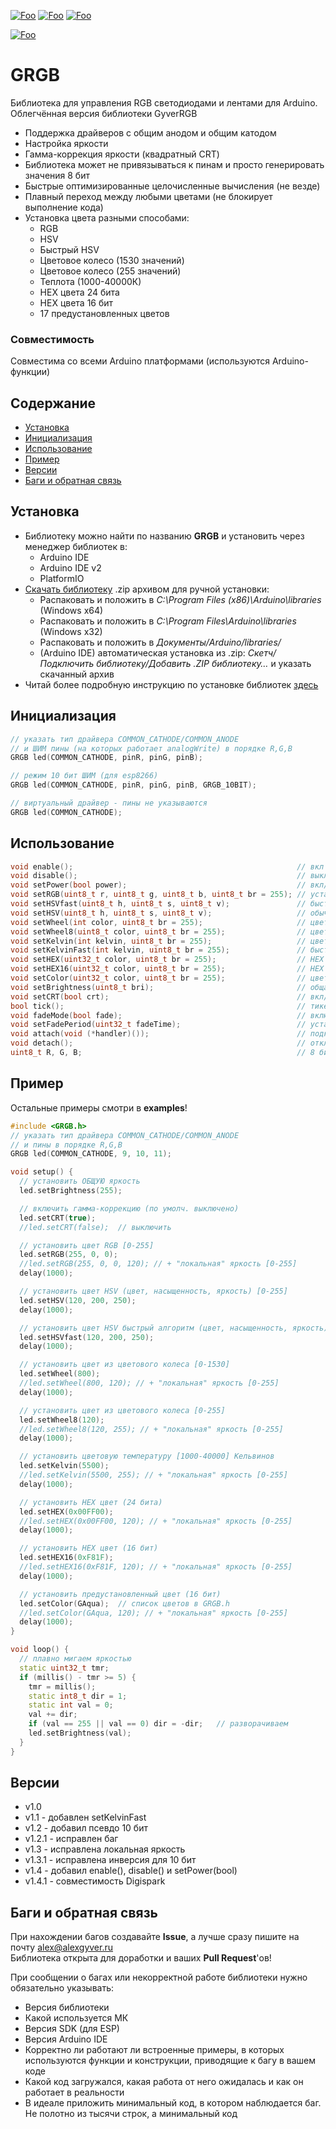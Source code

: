 [![Foo](https://img.shields.io/badge/Version-1.4.1-brightgreen.svg?style=flat-square)](#versions)
[![Foo](https://img.shields.io/badge/Website-AlexGyver.ru-blue.svg?style=flat-square)](https://alexgyver.ru/)
[![Foo](https://img.shields.io/badge/%E2%82%BD$%E2%82%AC%20%D0%9D%D0%B0%20%D0%BF%D0%B8%D0%B2%D0%BE-%D1%81%20%D1%80%D1%8B%D0%B1%D0%BA%D0%BE%D0%B9-orange.svg?style=flat-square)](https://alexgyver.ru/support_alex/)

[![Foo](https://img.shields.io/badge/README-ENGLISH-brightgreen.svg?style=for-the-badge)](https://github-com.translate.goog/GyverLibs/GRGB?_x_tr_sl=ru&_x_tr_tl=en)

# GRGB
Библиотека для управления RGB светодиодами и лентами для Arduino. Облегчённая версия библиотеки GyverRGB
- Поддержка драйверов с общим анодом и общим катодом
- Настройка яркости
- Гамма-коррекция яркости (квадратный CRT)    
- Библиотека может не привязываться к пинам и просто генерировать значения 8 бит
- Быстрые оптимизированные целочисленные вычисления (не везде)
- Плавный переход между любыми цветами (не блокирует выполнение кода)
- Установка цвета разными способами:
    - RGB
    - HSV
    - Быстрый HSV
    - Цветовое колесо (1530 значений)
    - Цветовое колесо (255 значений)
    - Теплота (1000-40000К)
    - HEX цвета 24 бита
    - HEX цвета 16 бит
    - 17 предустановленных цветов

### Совместимость
Совместима со всеми Arduino платформами (используются Arduino-функции)

## Содержание
- [Установка](#install)
- [Инициализация](#init)
- [Использование](#usage)
- [Пример](#example)
- [Версии](#versions)
- [Баги и обратная связь](#feedback)

<a id="install"></a>
## Установка
- Библиотеку можно найти по названию **GRGB** и установить через менеджер библиотек в:
    - Arduino IDE
    - Arduino IDE v2
    - PlatformIO
- [Скачать библиотеку](https://github.com/GyverLibs/GRGB/archive/refs/heads/main.zip) .zip архивом для ручной установки:
    - Распаковать и положить в *C:\Program Files (x86)\Arduino\libraries* (Windows x64)
    - Распаковать и положить в *C:\Program Files\Arduino\libraries* (Windows x32)
    - Распаковать и положить в *Документы/Arduino/libraries/*
    - (Arduino IDE) автоматическая установка из .zip: *Скетч/Подключить библиотеку/Добавить .ZIP библиотеку…* и указать скачанный архив
- Читай более подробную инструкцию по установке библиотек [здесь](https://alexgyver.ru/arduino-first/#%D0%A3%D1%81%D1%82%D0%B0%D0%BD%D0%BE%D0%B2%D0%BA%D0%B0_%D0%B1%D0%B8%D0%B1%D0%BB%D0%B8%D0%BE%D1%82%D0%B5%D0%BA)

<a id="init"></a>
## Инициализация
```cpp
// указать тип драйвера COMMON_CATHODE/COMMON_ANODE
// и ШИМ пины (на которых работает analogWrite) в порядке R,G,B
GRGB led(COMMON_CATHODE, pinR, pinG, pinB);

// режим 10 бит ШИМ (для esp8266)
GRGB led(COMMON_CATHODE, pinR, pinG, pinB, GRGB_10BIT);

// виртуальный драйвер - пины не указываются
GRGB led(COMMON_CATHODE);
```

<a id="usage"></a>
## Использование
```cpp
void enable();                                                  // вкл 
void disable();                                                 // выкл
void setPower(bool power);                                      // вкл/выкл
void setRGB(uint8_t r, uint8_t g, uint8_t b, uint8_t br = 255); // установить цвета r, g, b: 0-255 + опционально яркость
void setHSVfast(uint8_t h, uint8_t s, uint8_t v);               // быстрый HSV
void setHSV(uint8_t h, uint8_t s, uint8_t v);                   // обычный HSV
void setWheel(int color, uint8_t br = 255);                     // цветовое колесо 0-1530  + опционально яркость
void setWheel8(uint8_t color, uint8_t br = 255);                // цветовое колесо 0-255  + опционально яркость
void setKelvin(int kelvin, uint8_t br = 255);                   // цветовая температура 1000-40000К  + опционально яркость
void setKelvinFast(int kelvin, uint8_t br = 255);               // быстрое вычисление. Цветовая температура 1000-10000К  + опционально яркость
void setHEX(uint32_t color, uint8_t br = 255);                  // HEX цвет 24 бита  + опционально яркость
void setHEX16(uint32_t color, uint8_t br = 255);                // HEX цвет 16 бит  + опционально яркость
void setColor(uint32_t color, uint8_t br = 255);                // цвет из предустановленных RGBCOLORS  + опционально яркость
void setBrightness(uint8_t bri);                                // общая яркость 0-255
void setCRT(bool crt);                                          // вкл/выкл гамма-коррекцию яркости
bool tick();                                                    // тикер плавной смены цвета, вызывать как можно чаще если включен
void fadeMode(bool fade);                                       // включение/выключение режима плавной смены цвета (по умолч. выкл)
void setFadePeriod(uint32_t fadeTime);                          // установить продолжительность смены цвета
void attach(void (*handler)());                                 // подключить коллбэк
void detach();                                                  // отключить коллбэк
uint8_t R, G, B;                                                // 8 бит сигналы для "виртуального" драйвера, обновляются после установки цвета
```

<a id="example"></a>
## Пример
Остальные примеры смотри в **examples**!
```cpp
#include <GRGB.h>
// указать тип драйвера COMMON_CATHODE/COMMON_ANODE
// и пины в порядке R,G,B
GRGB led(COMMON_CATHODE, 9, 10, 11);

void setup() {
  // установить ОБЩУЮ яркость
  led.setBrightness(255);

  // включить гамма-коррекцию (по умолч. выключено)
  led.setCRT(true);
  //led.setCRT(false);  // выключить

  // установить цвет RGB [0-255]
  led.setRGB(255, 0, 0);
  //led.setRGB(255, 0, 0, 120); // + "локальная" яркость [0-255]
  delay(1000);

  // установить цвет HSV (цвет, насыщенность, яркость) [0-255]
  led.setHSV(120, 200, 250);
  delay(1000);

  // установить цвет HSV быстрый алгоритм (цвет, насыщенность, яркость) [0-255]
  led.setHSVfast(120, 200, 250);
  delay(1000);

  // установить цвет из цветового колеса [0-1530]
  led.setWheel(800);
  //led.setWheel(800, 120); // + "локальная" яркость [0-255]
  delay(1000);

  // установить цвет из цветового колеса [0-255]
  led.setWheel8(120);
  //led.setWheel8(120, 255); // + "локальная" яркость [0-255]
  delay(1000);

  // установить цветовую температуру [1000-40000] Кельвинов
  led.setKelvin(5500);
  //led.setKelvin(5500, 255); // + "локальная" яркость [0-255]
  delay(1000);

  // установить HEX цвет (24 бита)
  led.setHEX(0x00FF00);
  //led.setHEX(0x00FF00, 120); // + "локальная" яркость [0-255]
  delay(1000);

  // установить HEX цвет (16 бит)
  led.setHEX16(0xF81F);
  //led.setHEX16(0xF81F, 120); // + "локальная" яркость [0-255]
  delay(1000);

  // установить предустановленный цвет (16 бит)
  led.setColor(GAqua);  // список цветов в GRGB.h
  //led.setColor(GAqua, 120); // + "локальная" яркость [0-255]
  delay(1000);
}

void loop() {
  // плавно мигаем яркостью
  static uint32_t tmr;
  if (millis() - tmr >= 5) {
    tmr = millis();
    static int8_t dir = 1;
    static int val = 0;
    val += dir;
    if (val == 255 || val == 0) dir = -dir;   // разворачиваем
    led.setBrightness(val);
  }
}
```

<a id="versions"></a>
## Версии
- v1.0
- v1.1 - добавлен setKelvinFast
- v1.2 - добавил псевдо 10 бит
- v1.2.1 - исправлен баг
- v1.3 - исправлена локальная яркость
- v1.3.1 - исправлена инверсия для 10 бит
- v1.4 - добавил enable(), disable() и setPower(bool)
- v1.4.1 - совместимость Digispark

<a id="feedback"></a>
## Баги и обратная связь
При нахождении багов создавайте **Issue**, а лучше сразу пишите на почту [alex@alexgyver.ru](mailto:alex@alexgyver.ru)  
Библиотека открыта для доработки и ваших **Pull Request**'ов!


При сообщении о багах или некорректной работе библиотеки нужно обязательно указывать:
- Версия библиотеки
- Какой используется МК
- Версия SDK (для ESP)
- Версия Arduino IDE
- Корректно ли работают ли встроенные примеры, в которых используются функции и конструкции, приводящие к багу в вашем коде
- Какой код загружался, какая работа от него ожидалась и как он работает в реальности
- В идеале приложить минимальный код, в котором наблюдается баг. Не полотно из тысячи строк, а минимальный код

